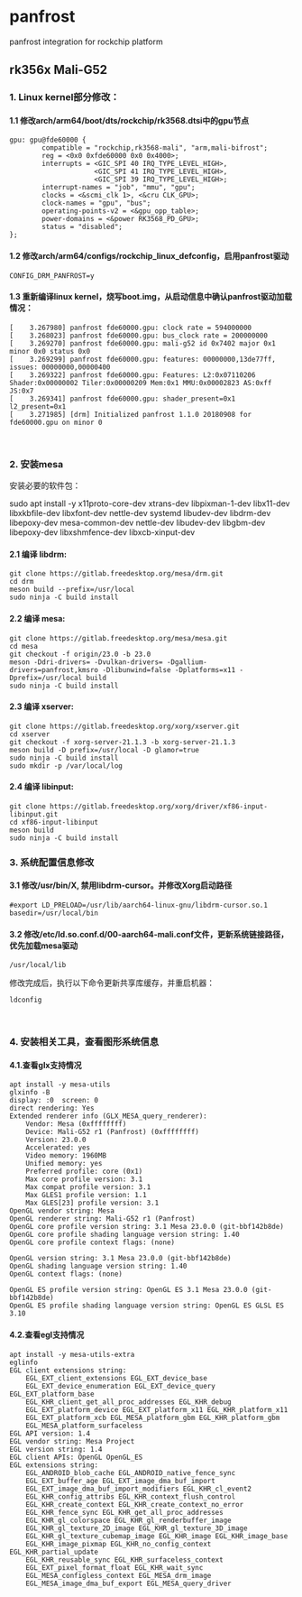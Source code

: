 # panfrost
panfrost integration for rockchip platform

## rk356x Mali-G52
### 1. Linux kernel部分修改：
#### 1.1 修改arch/arm64/boot/dts/rockchip/rk3568.dtsi中的gpu节点

    gpu: gpu@fde60000 {
            compatible = "rockchip,rk3568-mali", "arm,mali-bifrost";
            reg = <0x0 0xfde60000 0x0 0x4000>;
            interrupts = <GIC_SPI 40 IRQ_TYPE_LEVEL_HIGH>,
                         <GIC_SPI 41 IRQ_TYPE_LEVEL_HIGH>,
                         <GIC_SPI 39 IRQ_TYPE_LEVEL_HIGH>;
            interrupt-names = "job", "mmu", "gpu";
            clocks = <&scmi_clk 1>, <&cru CLK_GPU>;
            clock-names = "gpu", "bus";
            operating-points-v2 = <&gpu_opp_table>;
            power-domains = <&power RK3568_PD_GPU>;                                                                                                          
            status = "disabled";
    };  


#### 1.2 修改arch/arm64/configs/rockchip_linux_defconfig，启用panfrost驱动
```
CONFIG_DRM_PANFROST=y
```
#### 1.3 重新编译linux kernel，烧写boot.img，从启动信息中确认panfrost驱动加载情况：

```
[    3.267980] panfrost fde60000.gpu: clock rate = 594000000
[    3.268023] panfrost fde60000.gpu: bus_clock rate = 200000000
[    3.269270] panfrost fde60000.gpu: mali-g52 id 0x7402 major 0x1 minor 0x0 status 0x0
[    3.269299] panfrost fde60000.gpu: features: 00000000,13de77ff, issues: 00000000,00000400
[    3.269322] panfrost fde60000.gpu: Features: L2:0x07110206 Shader:0x00000002 Tiler:0x00000209 Mem:0x1 MMU:0x00002823 AS:0xff JS:0x7
[    3.269341] panfrost fde60000.gpu: shader_present=0x1 l2_present=0x1
[    3.271985] [drm] Initialized panfrost 1.1.0 20180908 for fde60000.gpu on minor 0
```

 
### 2. 安装mesa
安装必要的软件包：

sudo apt install -y x11proto-core-dev xtrans-dev libpixman-1-dev libx11-dev libxkbfile-dev libxfont-dev nettle-dev systemd libudev-dev libdrm-dev libepoxy-dev mesa-common-dev nettle-dev libudev-dev libgbm-dev libepoxy-dev libxshmfence-dev libxcb-xinput-dev

#### 2.1 编译 libdrm:
```
git clone https://gitlab.freedesktop.org/mesa/drm.git
cd drm
meson build --prefix=/usr/local
sudo ninja -C build install
```
#### 2.2 编译 mesa:
```
git clone https://gitlab.freedesktop.org/mesa/mesa.git
cd mesa
git checkout -f origin/23.0 -b 23.0
meson -Ddri-drivers= -Dvulkan-drivers= -Dgallium-drivers=panfrost,kmsro -Dlibunwind=false -Dplatforms=x11 -Dprefix=/usr/local build
sudo ninja -C build install
```
#### 2.3 编译 xserver:
```
git clone https://gitlab.freedesktop.org/xorg/xserver.git
cd xserver
git checkout -f xorg-server-21.1.3 -b xorg-server-21.1.3
meson build -D prefix=/usr/local -D glamor=true
sudo ninja -C build install
sudo mkdir -p /var/local/log
```
#### 2.4 编译 libinput:
```
git clone https://gitlab.freedesktop.org/xorg/driver/xf86-input-libinput.git
cd xf86-input-libinput 
meson build
sudo ninja -C build install
```
### 3.	系统配置信息修改
#### 3.1 修改/usr/bin/X, 禁用libdrm-cursor。并修改Xorg启动路径
```
#export LD_PRELOAD=/usr/lib/aarch64-linux-gnu/libdrm-cursor.so.1
basedir=/usr/local/bin
```
#### 3.2 修改/etc/ld.so.conf.d/00-aarch64-mali.conf文件，更新系统链接路径，优先加载mesa驱动
```
/usr/local/lib
```
修改完成后，执行以下命令更新共享库缓存，并重启机器：
```
ldconfig
```
 
### 4.	安装相关工具，查看图形系统信息
#### 4.1.查看glx支持情况
```
apt install -y mesa-utils
glxinfo -B
display: :0  screen: 0
direct rendering: Yes
Extended renderer info (GLX_MESA_query_renderer):
    Vendor: Mesa (0xffffffff)
    Device: Mali-G52 r1 (Panfrost) (0xffffffff)
    Version: 23.0.0
    Accelerated: yes
    Video memory: 1960MB
    Unified memory: yes
    Preferred profile: core (0x1)
    Max core profile version: 3.1
    Max compat profile version: 3.1
    Max GLES1 profile version: 1.1
    Max GLES[23] profile version: 3.1
OpenGL vendor string: Mesa
OpenGL renderer string: Mali-G52 r1 (Panfrost)
OpenGL core profile version string: 3.1 Mesa 23.0.0 (git-bbf142b8de)
OpenGL core profile shading language version string: 1.40
OpenGL core profile context flags: (none)

OpenGL version string: 3.1 Mesa 23.0.0 (git-bbf142b8de)
OpenGL shading language version string: 1.40
OpenGL context flags: (none)

OpenGL ES profile version string: OpenGL ES 3.1 Mesa 23.0.0 (git-bbf142b8de)
OpenGL ES profile shading language version string: OpenGL ES GLSL ES 3.10
```
#### 4.2.查看egl支持情况
```
apt install -y mesa-utils-extra
eglinfo
EGL client extensions string:
    EGL_EXT_client_extensions EGL_EXT_device_base
    EGL_EXT_device_enumeration EGL_EXT_device_query EGL_EXT_platform_base
    EGL_KHR_client_get_all_proc_addresses EGL_KHR_debug
    EGL_EXT_platform_device EGL_EXT_platform_x11 EGL_KHR_platform_x11
    EGL_EXT_platform_xcb EGL_MESA_platform_gbm EGL_KHR_platform_gbm
    EGL_MESA_platform_surfaceless
EGL API version: 1.4
EGL vendor string: Mesa Project
EGL version string: 1.4
EGL client APIs: OpenGL OpenGL_ES 
EGL extensions string:
    EGL_ANDROID_blob_cache EGL_ANDROID_native_fence_sync
    EGL_EXT_buffer_age EGL_EXT_image_dma_buf_import
    EGL_EXT_image_dma_buf_import_modifiers EGL_KHR_cl_event2
    EGL_KHR_config_attribs EGL_KHR_context_flush_control
    EGL_KHR_create_context EGL_KHR_create_context_no_error
    EGL_KHR_fence_sync EGL_KHR_get_all_proc_addresses
    EGL_KHR_gl_colorspace EGL_KHR_gl_renderbuffer_image
    EGL_KHR_gl_texture_2D_image EGL_KHR_gl_texture_3D_image
    EGL_KHR_gl_texture_cubemap_image EGL_KHR_image EGL_KHR_image_base
    EGL_KHR_image_pixmap EGL_KHR_no_config_context EGL_KHR_partial_update
    EGL_KHR_reusable_sync EGL_KHR_surfaceless_context
    EGL_EXT_pixel_format_float EGL_KHR_wait_sync
    EGL_MESA_configless_context EGL_MESA_drm_image
    EGL_MESA_image_dma_buf_export EGL_MESA_query_driver
```
